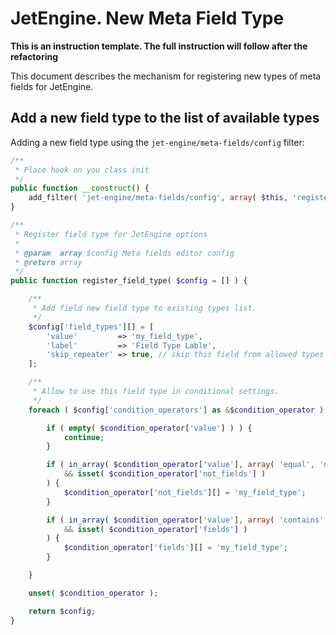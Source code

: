 # JetEngine. New Meta Field Type

**This is an instruction template. The full instruction will follow after the refactoring**

This document describes the mechanism for registering new types of meta fields for JetEngine.

## Add a new field type to the list of available types

Adding a new field type using the `jet-engine/meta-fields/config` filter:

```php
/**
 * Place hook on you class init
 */
public function __construct() {
	add_filter( 'jet-engine/meta-fields/config', array( $this, 'register_field_type' ) );
}

/**
 * Register field type for JetEngine options
 * 
 * @param  array $config Meta fields editor config
 * @return array
 */
public function register_field_type( $config = [] ) {

	/**
	 * Add field new field type to existing types list.
	 */
	$config['field_types'][] = [
		'value'         => 'my_field_type',
		'label'         => 'Field Type Lable',
		'skip_repeater' => true, // skip this field from allowed types for nested repeater fields.
	];

	/**
	 * Allow to use this field type in conditional settings.
	 */
	foreach ( $config['condition_operators'] as &$condition_operator ) {

		if ( empty( $condition_operator['value'] ) ) {
			continue;
		}

		if ( in_array( $condition_operator['value'], array( 'equal', 'not_equal' ) ) 
			&& isset( $condition_operator['not_fields'] ) 
		) {
			$condition_operator['not_fields'][] = 'my_field_type';
		}

		if ( in_array( $condition_operator['value'], array( 'contains', '!contains' ) ) 
			&& isset( $condition_operator['fields'] ) 
		) {
			$condition_operator['fields'][] = 'my_field_type';
		}

	}

	unset( $condition_operator );

	return $config;
}
```

